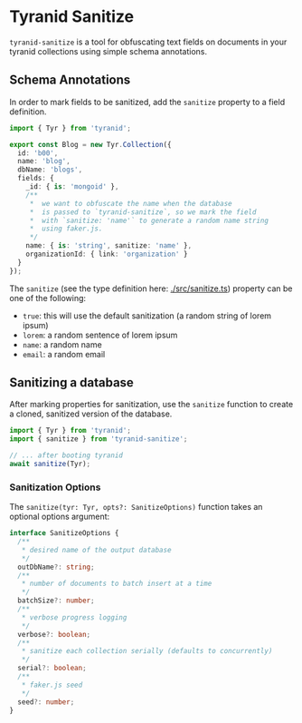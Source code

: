 # Tyranid Sanitize

`tyranid-sanitize` is a tool for obfuscating text fields on documents in your tyranid collections using simple schema annotations.

## Schema Annotations

In order to mark fields to be sanitized, add the `sanitize` property to a field definition.

```typescript
import { Tyr } from 'tyranid';

export const Blog = new Tyr.Collection({
  id: 'b00',
  name: 'blog',
  dbName: 'blogs',
  fields: {
    _id: { is: 'mongoid' },
    /**
     *  we want to obfuscate the name when the database
     *  is passed to `tyranid-sanitize`, so we mark the field
     *  with `sanitize: 'name'` to generate a random name string
     *  using faker.js.
     */
    name: { is: 'string', sanitize: 'name' },
    organizationId: { link: 'organization' }
  }
});
```

The `sanitize` (see the type definition here: [./src/sanitize.ts](./src/sanitize.ts)) property can be one of the following:

* `true`: this will use the default sanitization (a random string of lorem ipsum)
* `lorem`: a random sentence of lorem ipsum
* `name`: a random name
* `email`: a random email

## Sanitizing a database

After marking properties for sanitization, use the `sanitize` function to create
a cloned, sanitized version of the database.

```typescript
import { Tyr } from 'tyranid';
import { sanitize } from 'tyranid-sanitize';

// ... after booting tyranid
await sanitize(Tyr);
```

### Sanitization Options

The `sanitize(tyr: Tyr, opts?: SanitizeOptions)` function takes an optional options argument:

```typescript
interface SanitizeOptions {
  /**
   * desired name of the output database
   */
  outDbName?: string;
  /**
   * number of documents to batch insert at a time
   */
  batchSize?: number;
  /**
   * verbose progress logging
   */
  verbose?: boolean;
  /**
   * sanitize each collection serially (defaults to concurrently)
   */
  serial?: boolean;
  /**
   * faker.js seed
   */
  seed?: number;
}
```
